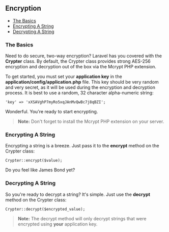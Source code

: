 ## Encryption

- [The Basics](#basics)
- [Encrypting A String](#encrypt)
- [Decrypting A String](#decrypt)

<a name="basics"></a>
### The Basics

Need to do secure, two-way encryption? Laravel has you covered with the **Crypter** class. By default, the Crypter class provides strong AES-256 encryption and decryption out of the box via the Mcrypt PHP extension.

To get started, you must set your **application key** in the **application/config/application.php** file. This key should be very random and very secret, as it will be used during the encryption and decryption process. It is best to use a random, 32 character alpha-numeric string:

	'key' => 'xXSAVghP7myRo5xqJAnMvQwBc7j8qBZI';

Wonderful. You're ready to start encrypting.

> **Note:** Don't forget to install the Mcrypt PHP extension on your server.

<a name="encrypt"></a>
### Encrypting A String

Encrypting a string is a breeze. Just pass it to the **encrypt** method on the Crypter class:

	Crypter::encrypt($value);

Do you feel like James Bond yet?

<a name="decrypt"></a>
### Decrypting A String

So you're ready to decrypt a string? It's simple. Just use the **decrypt** method on the Crypter class:

	Crypter::decrypt($encrypted_value);

> **Note:** The decrypt method will only decrypt strings that were encrypted using **your** application key.